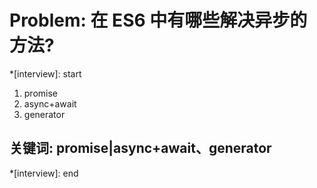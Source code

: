 # Problem: 在 ES6 中有哪些解决异步的方法?

*[interview]: start
1. promise
2. async+await
3. generator

## 关键词: promise|async+await、generator
*[interview]: end
